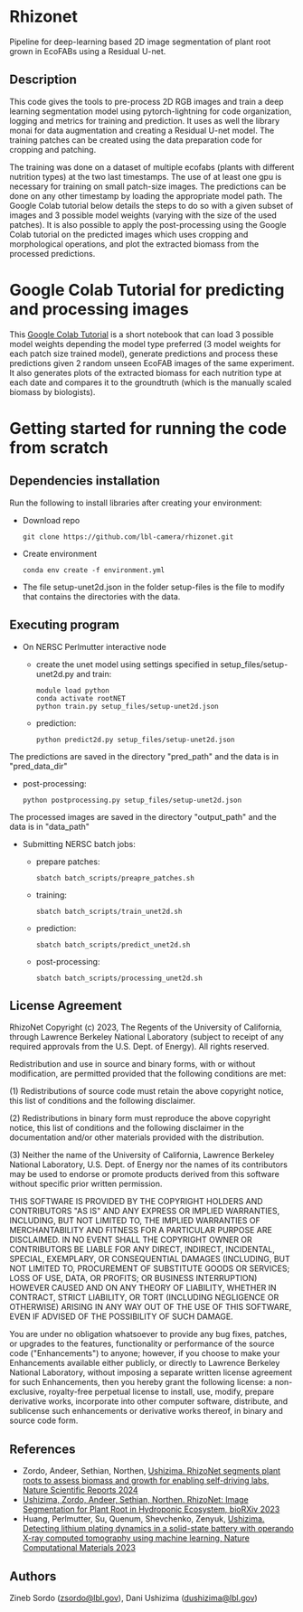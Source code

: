 # Rhizonet
Pipeline for deep-learning based 2D image segmentation of plant root grown in EcoFABs using a Residual U-net.

## Description

This code gives the tools to pre-process 2D RGB images and train a deep learning segmentation model using pytorch-lightning for code organization, logging and metrics for training and prediction. It uses as well the library monai for data augmentation and creating a Residual U-net model. 
The training patches can be created using the data preparation code for cropping and patching. 

The training was done on a dataset of multiple ecofabs (plants with different nutrition types) at the two last timestamps. The use of at least one gpu is necessary for training on small patch-size images.
The predictions can be done on any other timestamp by loading the appropriate model path. The Google Colab tutorial below details the steps to do so with a given subset of images and 3 possible model weights (varying with the size of the used patches).
It is also possible to apply the post-processing using the Google Colab tutorial on the predicted images which uses cropping and morphological operations, and plot the extracted biomass from the processed predictions. 

# Google Colab Tutorial for predicting and processing images
This [Google Colab Tutorial](https://colab.research.google.com/drive/1uJa1bHYfm076xCEhWcG20DVSdMIRh-lr?usp=drive_link) is a short notebook that can load 3 possible model weights depending the model type preferred (3 model weights for each patch size trained model), generate predictions and process these predictions given 2 random unseen EcoFAB images of the same experiment. It also generates plots of the extracted biomass for each nutrition type at each date and compares it to the groundtruth (which is the manually scaled biomass by biologists). 


# Getting started for running the code from scratch 

## Dependencies installation

Run the following to install libraries after creating your environment: 

- Download repo
    ```commandline
    git clone https://github.com/lbl-camera/rhizonet.git
    ```
- Create environment 

    ```commandline
    conda env create -f environment.yml 
    ```

- The file setup-unet2d.json in the folder setup-files is the file to modify that contains the directories with the data.

## Executing program

- On NERSC Perlmutter interactive node
  - create the unet model using settings specified in setup_files/setup-unet2d.py and train: 

    ```commandline
    module load python
    conda activate rootNET
    python train.py setup_files/setup-unet2d.json
    ```

  - prediction: 
    ```commandline
    python predict2d.py setup_files/setup-unet2d.json
    ```
The predictions are saved in the directory "pred_path" and the data is in "pred_data_dir"
  
  - post-processing: 
    ```commandline
    python postprocessing.py setup_files/setup-unet2d.json
    ```
The processed images are saved in the directory "output_path" and the data is in "data_path"

- Submitting NERSC batch jobs:
  - prepare patches:
    ```commandline
    sbatch batch_scripts/preapre_patches.sh
    ```
  
  - training: 
    ```commandline
    sbatch batch_scripts/train_unet2d.sh
    ```
  
  - prediction: 
    ```commandline
    sbatch batch_scripts/predict_unet2d.sh
    ```
  
  - post-processing: 
    ```commandline
    sbatch batch_scripts/processing_unet2d.sh
    ```
## License Agreement

RhizoNet Copyright (c) 2023, The Regents of the University of California,
through Lawrence Berkeley National Laboratory (subject to receipt of any
required approvals from the U.S. Dept. of Energy). All rights reserved.

Redistribution and use in source and binary forms, with or without
modification, are permitted provided that the following conditions are met:

(1) Redistributions of source code must retain the above copyright notice,
this list of conditions and the following disclaimer.

(2) Redistributions in binary form must reproduce the above copyright
notice, this list of conditions and the following disclaimer in the
documentation and/or other materials provided with the distribution.

(3) Neither the name of the University of California, Lawrence Berkeley
National Laboratory, U.S. Dept. of Energy nor the names of its contributors
may be used to endorse or promote products derived from this software
without specific prior written permission.


THIS SOFTWARE IS PROVIDED BY THE COPYRIGHT HOLDERS AND CONTRIBUTORS "AS IS"
AND ANY EXPRESS OR IMPLIED WARRANTIES, INCLUDING, BUT NOT LIMITED TO, THE
IMPLIED WARRANTIES OF MERCHANTABILITY AND FITNESS FOR A PARTICULAR PURPOSE
ARE DISCLAIMED. IN NO EVENT SHALL THE COPYRIGHT OWNER OR CONTRIBUTORS BE
LIABLE FOR ANY DIRECT, INDIRECT, INCIDENTAL, SPECIAL, EXEMPLARY, OR
CONSEQUENTIAL DAMAGES (INCLUDING, BUT NOT LIMITED TO, PROCUREMENT OF
SUBSTITUTE GOODS OR SERVICES; LOSS OF USE, DATA, OR PROFITS; OR BUSINESS
INTERRUPTION) HOWEVER CAUSED AND ON ANY THEORY OF LIABILITY, WHETHER IN
CONTRACT, STRICT LIABILITY, OR TORT (INCLUDING NEGLIGENCE OR OTHERWISE)
ARISING IN ANY WAY OUT OF THE USE OF THIS SOFTWARE, EVEN IF ADVISED OF THE
POSSIBILITY OF SUCH DAMAGE.

You are under no obligation whatsoever to provide any bug fixes, patches,
or upgrades to the features, functionality or performance of the source
code ("Enhancements") to anyone; however, if you choose to make your
Enhancements available either publicly, or directly to Lawrence Berkeley
National Laboratory, without imposing a separate written license agreement
for such Enhancements, then you hereby grant the following license: a
non-exclusive, royalty-free perpetual license to install, use, modify,
prepare derivative works, incorporate into other computer software,
distribute, and sublicense such enhancements or derivative works thereof,
in binary and source code form.


## References
* Zordo, Andeer, Sethian, Northen, [Ushizima. RhizoNet segments plant roots to assess biomass and growth for enabling self-driving labs, Nature Scientific Reports 2024](https://www.nature.com/articles/s41598-024-63497-8.pdf)
* [Ushizima, Zordo, Andeer, Sethian, Northen. RhizoNet: Image Segmentation for Plant Root in Hydroponic Ecosystem, bioRXiv 2023](https://www.biorxiv.org/content/10.1101/2023.11.20.565580v1)
* Huang, Perlmutter, Su, Quenum, Shevchenko, Zenyuk, [Ushizima. Detecting lithium plating dynamics in a solid-state battery with operando X-ray computed tomography using machine learning, Nature Computational Materials 2023](https://www.nature.com/articles/s41524-023-01039-y)
    
    
## Authors

Zineb Sordo (zsordo@lbl.gov), Dani Ushizima (dushizima@lbl.gov) 

